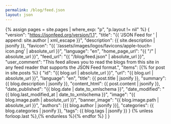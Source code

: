 ```yaml
---
permalink: /blog/feed.json
layout: json
---
```

{% assign pages = site.pages | where_exp: "p", "p.layout != nil" %}
{
    "version": "https://jsonfeed.org/version/1.1",
    "title": "{{ 'JSON Feed for ' | append: site.author | xml_escape }}",
    "description": {{ site.description | jsonify }},
    "favicon": "{{ '/assets/images/logos/favicons/apple-touch-icon.png' | absolute_url }}",
    "language": "en",
    "home_page_url": "{{ "/" | absolute_url }}",
    "feed_url": "{{ "/blog/feed.json" | absolute_url }}",
    "user_comment": "This feed allows you to read the blogs from this site in any feed reader that supports the JSON Feed format.",
    "items": [{% for post in site.posts %}
        {
            "id": "{{ blog.url | absolute_url }}",
            "url": "{{ blog.url | absolute_url }}",
            "language": "en",
            "title": {{ post.title | jsonify }},
            "summary": {{ blog.description | jsonify }},
            "content_html": {{ post.content | jsonify }},
            "date_published": "{{ blog.date | date_to_xmlschema }}",
            "date_modified": "{{ blog.last_modified_at | date_to_xmlschema }}",
            "image": "{{ blog.image.path | absolute_url }}",
            "banner_image": "{{ blog.image.path | absolute_url }}",
            "authors": [{{ blog.author | jsonify }}],
            "categories": {{ blog.categories | jsonify }},
            "tags": {{ blog.tags | jsonify }}
        }
        {% unless forloop.last %},{% endunless %}{% endfor %}
    ]
}